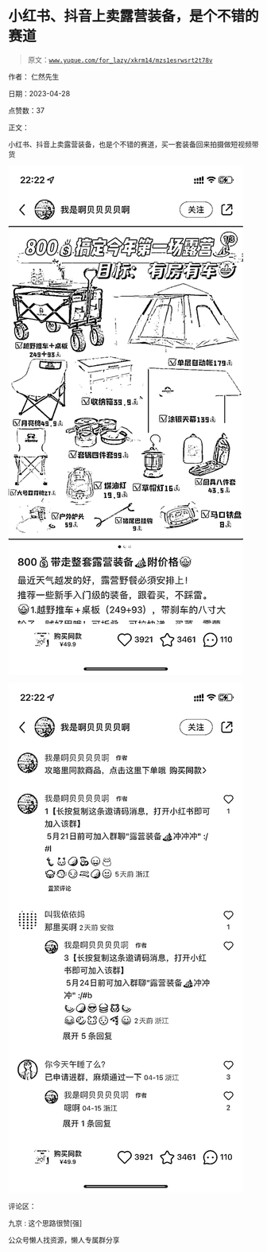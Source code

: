 # 小红书、抖音上卖露营装备，是个不错的赛道

> 原文：[`www.yuque.com/for_lazy/xkrm14/mzs1esrwsrt2t78v`](https://www.yuque.com/for_lazy/xkrm14/mzs1esrwsrt2t78v)



作者： 仁然先生



日期：2023-04-28



点赞数：37



正文：



小红书、抖音上卖露营装备，也是个不错的赛道，买一套装备回来拍摄做短视频带货



![](img/f7065ab146ca03a4d5e83f9090d25d1c.png)  

![](img/3367c3a8ccedb08329319e57c81369f9.png)  

评论区：



九京 : 这个思路很赞[强]



公众号懒人找资源，懒人专属群分享

</ne-p></ne-p>